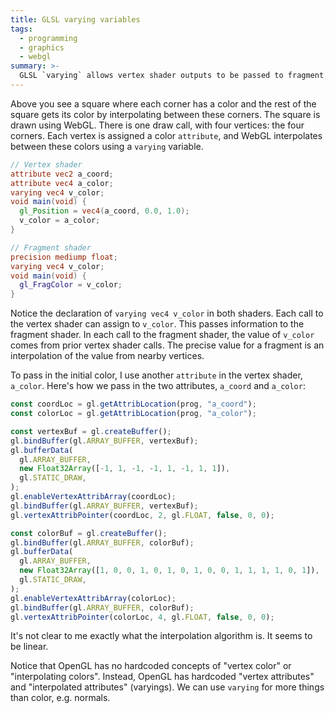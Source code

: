 ```yaml
---
title: GLSL varying variables
tags:
  - programming
  - graphics
  - webgl
summary: >-
  GLSL `varying` allows vertex shader outputs to be passed to fragment shaders. A WebGL demo with colors interpolated between vertices.
---
```


<div><canvas id="canv" width="200" height="200"></canvas></div>

<script id="vertex-shader" type="x-shader/x-vertex">
  attribute vec2 a_coord;
  attribute vec4 a_color;
  varying vec4 v_color;
  void main(void) {
    gl_Position = vec4(a_coord, 0.0, 1.0);
    v_color = a_color;
  }
</script>

<script id="fragment-shader" type="x-shader/x-fragment">
  precision mediump float;
  varying vec4 v_color;
  void main(void) {
    gl_FragColor = v_color;
  }
</script>

<script>
  const canvas = document.getElementById("canv");
  const gl = canvas.getContext('webgl');

  function createShader(ty, src) {
    const s = gl.createShader(ty);
    gl.shaderSource(s, src);
    gl.compileShader(s);
    if (!gl.getShaderParameter(s, gl.COMPILE_STATUS)) throw gl.getShaderInfoLog(s);
    return s;
  }
  const vertShader = createShader(gl.VERTEX_SHADER, document.getElementById("vertex-shader").innerText);
  const fragShader = createShader(gl.FRAGMENT_SHADER, document.getElementById("fragment-shader").innerText);
  const prog = gl.createProgram();
  gl.attachShader(prog, vertShader);
  gl.attachShader(prog, fragShader);
  gl.linkProgram(prog);

  const coordLoc = gl.getAttribLocation(prog, "a_coord");
  const colorLoc = gl.getAttribLocation(prog, "a_color");

  const vertexBuf = gl.createBuffer();
  gl.bindBuffer(gl.ARRAY_BUFFER, vertexBuf);
  gl.bufferData(gl.ARRAY_BUFFER, new Float32Array([
    -1,1,  -1,-1,  1,-1,  1, 1,
  ]), gl.STATIC_DRAW);
  gl.enableVertexAttribArray(coordLoc);
  gl.bindBuffer(gl.ARRAY_BUFFER, vertexBuf);
  gl.vertexAttribPointer(coordLoc, 2, gl.FLOAT, false, 0, 0);

  const colorBuf = gl.createBuffer();
  gl.bindBuffer(gl.ARRAY_BUFFER, colorBuf);
  gl.bufferData(gl.ARRAY_BUFFER, new Float32Array([
    1,0,0,1, 0,1,0,1, 0,0,1,1, 1,1,0,1,
  ]), gl.STATIC_DRAW);
  gl.enableVertexAttribArray(colorLoc);
  gl.bindBuffer(gl.ARRAY_BUFFER, colorBuf);
  gl.vertexAttribPointer(colorLoc, 4, gl.FLOAT, false, 0, 0);

  gl.useProgram(prog);
  gl.drawArrays(gl.TRIANGLE_FAN, 0, 4);
</script>

Above you see a square where each corner has a color
and the rest of the square gets its color by interpolating between these corners.
The square is drawn using WebGL.
There is one draw call, with four vertices: the four corners.
Each vertex is assigned a color `attribute`,
and WebGL interpolates between these colors using a `varying` variable.

```glsl
// Vertex shader
attribute vec2 a_coord;
attribute vec4 a_color;
varying vec4 v_color;
void main(void) {
  gl_Position = vec4(a_coord, 0.0, 1.0);
  v_color = a_color;
}
```

```glsl
// Fragment shader
precision mediump float;
varying vec4 v_color;
void main(void) {
  gl_FragColor = v_color;
}
```

Notice the declaration of `varying vec4 v_color` in both shaders.
Each call to the vertex shader can assign to `v_color`.
This passes information to the fragment shader.
In each call to the fragment shader,
the value of `v_color` comes from prior vertex shader calls.
The precise value for a fragment is an interpolation of the value from nearby vertices.

To pass in the initial color,
I use another `attribute` in the vertex shader, `a_color`.
Here's how we pass in the two attributes, `a_coord` and `a_color`:

```js
const coordLoc = gl.getAttribLocation(prog, "a_coord");
const colorLoc = gl.getAttribLocation(prog, "a_color");

const vertexBuf = gl.createBuffer();
gl.bindBuffer(gl.ARRAY_BUFFER, vertexBuf);
gl.bufferData(
  gl.ARRAY_BUFFER,
  new Float32Array([-1, 1, -1, -1, 1, -1, 1, 1]),
  gl.STATIC_DRAW,
);
gl.enableVertexAttribArray(coordLoc);
gl.bindBuffer(gl.ARRAY_BUFFER, vertexBuf);
gl.vertexAttribPointer(coordLoc, 2, gl.FLOAT, false, 0, 0);

const colorBuf = gl.createBuffer();
gl.bindBuffer(gl.ARRAY_BUFFER, colorBuf);
gl.bufferData(
  gl.ARRAY_BUFFER,
  new Float32Array([1, 0, 0, 1, 0, 1, 0, 1, 0, 0, 1, 1, 1, 1, 0, 1]),
  gl.STATIC_DRAW,
);
gl.enableVertexAttribArray(colorLoc);
gl.bindBuffer(gl.ARRAY_BUFFER, colorBuf);
gl.vertexAttribPointer(colorLoc, 4, gl.FLOAT, false, 0, 0);
```

It's not clear to me exactly what the interpolation algorithm is.
It seems to be linear.

Notice that OpenGL has no hardcoded concepts of "vertex color" or "interpolating colors".
Instead, OpenGL has hardcoded "vertex attributes" and "interpolated attributes" (varyings).
We can use `varying` for more things than color, e.g. normals.
